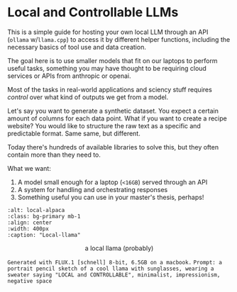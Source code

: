 # Local and Controllable LLMs

This is a simple guide for hosting your own local LLM through an API (`ollama` w/`llama.cpp`) to access it by different helper functions, including the necessary basics of tool use and data creation.

The goal here is to use smaller models that fit on our laptops to perform useful tasks, something you may have thought to be requiring cloud services or APIs from anthropic or openai.

Most of the tasks in real-world applications and sciency stuff requires _control_ over what kind of outputs we get from a model.

Let's say you want to generate a synthetic dataset. You expect a certain amount of columns for each data point. What if you want to create a recipe website? You would like to structure the raw text as a specific and predictable format. Same same, but different.

Today there's hundreds of available libraries to solve this, but they often contain more than they need to.

What we want:

1. A model small enough for a laptop (`<16GB`) served through an API
2. A system for handling and orchestrating responses
3. Something useful you can use in your master's thesis, perhaps!

```{image} ../assets/local-alpaca.png
:alt: local-alpaca
:class: bg-primary mb-1
:align: center
:width: 400px
:caption: "Local-llama"
```

<!-- caption -->
<p style="text-align: center;">a local llama (probably)</p>
<!-- add a coding style text below: -->
<code style="text-align: center;">Generated with FLUX.1 [schnell] 8-bit, 6.5GB on a macbook.</code>
<code style="text-align: center;">Prompt: a portrait pencil sketch of a cool llama with sunglasses, wearing a sweater saying "LOCAL and CONTROLLABLE", minimalist, impressionism, negative space</code>
